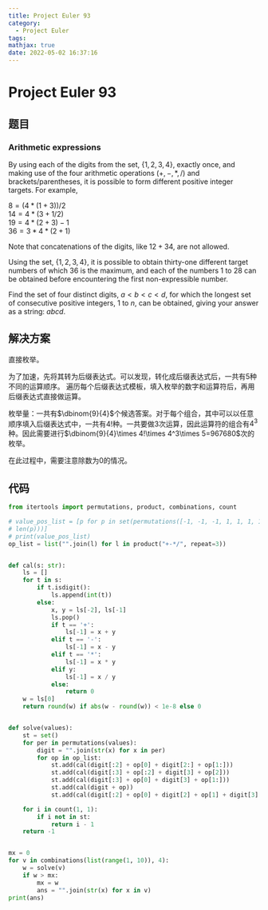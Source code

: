 ```yaml
---
title: Project Euler 93
category:
  - Project Euler
tags:
mathjax: true
date: 2022-05-02 16:37:16
---
```


<escape><!-- more --></escape>

# Project Euler 93

## 题目

### Arithmetic expressions

By using each of the digits from the set, $\{1, 2, 3, 4\}$, exactly once, and making use of the four arithmetic operations $(+, −, *, /)$ and brackets/parentheses, it is possible to form different positive integer targets.
For example,

$8 = (4 *(1 + 3)) / 2$<br>
$14 = 4* (3 + 1 / 2)$<br>
$19 = 4 *(2 + 3) − 1$<br>
$36 = 3* 4 * (2 + 1)$

Note that concatenations of the digits, like $12 + 34$, are not allowed.

Using the set, $\{1, 2, 3, 4\}$, it is possible to obtain thirty-one different target numbers of which $36$ is the maximum, and each of the numbers $1$ to $28$ can be obtained before encountering the first non-expressible number.

Find the set of four distinct digits, $a < b < c < d$, for which the longest set of consecutive positive integers, $1$ to $n$, can be obtained, giving your answer as a string: $abcd$.

## 解决方案

直接枚举。

为了加速，先将其转为后缀表达式。可以发现，转化成后缀表达式后，一共有$5$种不同的运算顺序。
遍历每个后缀表达式模板，填入枚举的数字和运算符后，再用后缀表达式直接做运算。

枚举量：一共有$\dbinom{9}{4}$个候选答案。对于每个组合，其中可以以任意顺序填入后缀表达式中，一共有$4!$种。一共要做$3$次运算，因此运算符的组合有$4^3$种。因此需要进行$\dbinom{9}{4}\times 4!\times 4^3\times 5=967680$次的枚举。

在此过程中，需要注意除数为$0$的情况。

## 代码

```py
from itertools import permutations, product, combinations, count

# value_pos_list = [p for p in set(permutations([-1, -1, -1, 1, 1, 1, 1])) if all(sum(p[:i + 1]) > 0 for i in range(
# len(p)))]
# print(value_pos_list)
op_list = list("".join(l) for l in product("+-*/", repeat=3))


def cal(s: str):
    ls = []
    for t in s:
        if t.isdigit():
            ls.append(int(t))
        else:
            x, y = ls[-2], ls[-1]
            ls.pop()
            if t == '+':
                ls[-1] = x + y
            elif t == '-':
                ls[-1] = x - y
            elif t == '*':
                ls[-1] = x * y
            elif y:
                ls[-1] = x / y
            else:
                return 0
    w = ls[0]
    return round(w) if abs(w - round(w)) < 1e-8 else 0


def solve(values):
    st = set()
    for per in permutations(values):
        digit = "".join(str(x) for x in per)
        for op in op_list:
            st.add(cal(digit[:2] + op[0] + digit[2:] + op[1:]))
            st.add(cal(digit[:3] + op[:2] + digit[3] + op[2]))
            st.add(cal(digit[:3] + op[0] + digit[3] + op[1:]))
            st.add(cal(digit + op))
            st.add(cal(digit[:2] + op[0] + digit[2] + op[1] + digit[3] + op[2]))

    for i in count(1, 1):
        if i not in st:
            return i - 1
    return -1


mx = 0
for v in combinations(list(range(1, 10)), 4):
    w = solve(v)
    if w > mx:
        mx = w
        ans = "".join(str(x) for x in v)
print(ans)

```
